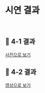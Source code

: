 # 시연 결과 
<br>

## 📌 4-1 결과
[사진으로 보기](4-1.png)
<br>

## 📌 4-2 결과
[영상으로 보기](https://photos.app.goo.gl/GrC1wuzMD6sRvCxe9) 
